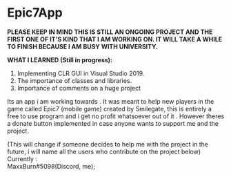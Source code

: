 # Epic7App
**PLEASE KEEP IN MIND THIS IS STILL AN ONGOING PROJECT AND THE FIRST ONE OF IT'S KIND THAT I AM WORKING ON. IT WILL TAKE A WHILE TO FINISH BECAUSE I AM BUSY WITH UNIVERSITY.**

**WHAT I LEARNED (Still in progress):**
1. Implementing CLR GUI in Visual Studio 2019.
2. The importance of classes and libraries. 
3. Importance of comments on a huge project





Its an app i am working towards . It was meant to help new players in the game called Epic7 (mobile game) created by Smilegate, this is entirely a free to use program and i get no profit whatsoever out of it . However theres a donate button implemented in case anyone wants to support me and the project.



(This will change if someone decides to help me with the project in the future, i will name all the users who contribute on the project below)
Currently :  
MaxxBurn#5098(Discord, me);
        
